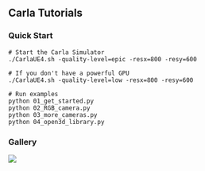## Carla Tutorials


### Quick Start

```
# Start the Carla Simulator
./CarlaUE4.sh -quality-level=epic -resx=800 -resy=600

# If you don't have a powerful GPU
./CarlaUE4.sh -quality-level=low -resx=800 -resy=600

# Run examples
python 01_get_started.py
python 02_RGB_camera.py
python 03_more_cameras.py
python 04_open3d_library.py
```

### Gallery

![](doc/01_get_started.git)
